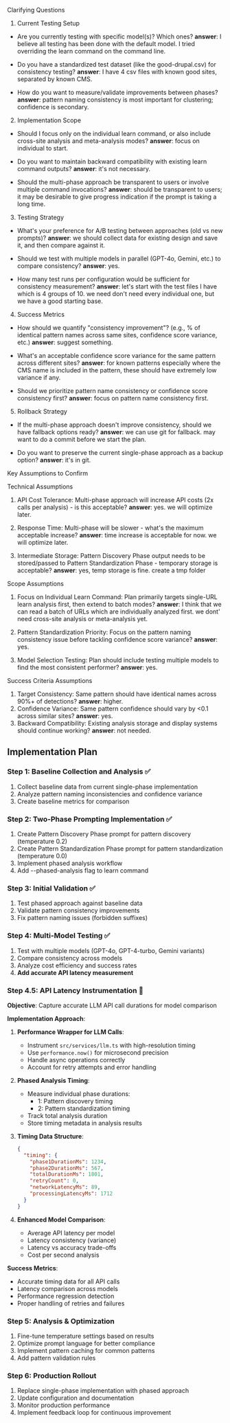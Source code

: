 Clarifying Questions

1. Current Testing Setup

- Are you currently testing with specific model(s)? Which ones?
  **answer**: I believe all testing has been done with the default model. I tried overriding the learn command on the command line.

- Do you have a standardized test dataset (like the good-drupal.csv) for consistency testing?
  **answer**: I have 4 csv files with known good sites, separated by known CMS.

- How do you want to measure/validate improvements between phases?
  **answer**: pattern naming consistency is most important for clustering; confidence is secondary.

2. Implementation Scope

- Should I focus only on the individual learn command, or also include cross-site analysis and meta-analysis modes?
  **answer**: focus on individual to start.

- Do you want to maintain backward compatibility with existing learn command outputs?
  **answer**: it's not necessary.

- Should the multi-phase approach be transparent to users or involve multiple command invocations?
  **answer**: should be transparent to users; it may be desirable to give progress indication if the prompt is taking a long time.

3. Testing Strategy

- What's your preference for A/B testing between approaches (old vs new prompts)?
  **answer**: we should collect data for existing design and save it, and then compare against it.

- Should we test with multiple models in parallel (GPT-4o, Gemini, etc.) to compare consistency?
  **answer**: yes.

- How many test runs per configuration would be sufficient for consistency measurement?
  **answer**: let's start with the test files I have which is 4 groups of 10. we need don't need every individual one, but we have a good starting base.

4. Success Metrics

- How should we quantify "consistency improvement"? (e.g., % of identical pattern names across same sites, confidence score
  variance, etc.)
  **answer**: suggest something.

- What's an acceptable confidence score variance for the same pattern across different sites?
  **answer**: for known patterns especially where the CMS name is included in the pattern, these should have extremely low variance if any.

- Should we prioritize pattern name consistency or confidence score consistency first?
  **answer**: focus on pattern name consistency first.

5. Rollback Strategy

- If the multi-phase approach doesn't improve consistency, should we have fallback options ready?
  **answer**: we can use git for fallback. may want to do a commit before we start the plan.

- Do you want to preserve the current single-phase approach as a backup option?
  **answer**: it's in git.

Key Assumptions to Confirm

Technical Assumptions

1. API Cost Tolerance: Multi-phase approach will increase API costs (2x calls per analysis) - is this acceptable?
   **answer**: yes. we will optimize later.

2. Response Time: Multi-phase will be slower - what's the maximum acceptable increase?
   **answer**: time increase is acceptable for now. we will optimize later.

3. Intermediate Storage: Pattern Discovery Phase output needs to be stored/passed to Pattern Standardization Phase - temporary storage is acceptable?
   **answer**: yes, temp storage is fine. create a tmp folder

Scope Assumptions

1. Focus on Individual Learn Command: Plan primarily targets single-URL learn analysis first, then extend to batch modes?
   **answer**: I think that we can read a batch of URLs which are individually analyzed first. we dont' need cross-site analysis or meta-analysis yet.

2. Pattern Standardization Priority: Focus on the pattern naming consistency issue before tackling confidence score
   variance?
   **answer**: yes.

3. Model Selection Testing: Plan should include testing multiple models to find the most consistent performer?
   **answer**: yes.

Success Criteria Assumptions

1. Target Consistency: Same pattern should have identical names across 90%+ of detections?
   **answer**: higher.
2. Confidence Variance: Same pattern confidence should vary by <0.1 across similar sites?
   **answer**: yes.
3. Backward Compatibility: Existing analysis storage and display systems should continue working?
   **answer**: not needed.

## Implementation Plan

### Step 1: Baseline Collection and Analysis ✅
1. Collect baseline data from current single-phase implementation
2. Analyze pattern naming inconsistencies and confidence variance
3. Create baseline metrics for comparison

### Step 2: Two-Phase Prompting Implementation ✅
1. Create Pattern Discovery Phase prompt for pattern discovery (temperature 0.2)
2. Create Pattern Standardization Phase prompt for pattern standardization (temperature 0.0)
3. Implement phased analysis workflow
4. Add --phased-analysis flag to learn command

### Step 3: Initial Validation ✅
1. Test phased approach against baseline data
2. Validate pattern consistency improvements
3. Fix pattern naming issues (forbidden suffixes)

### Step 4: Multi-Model Testing ✅
1. Test with multiple models (GPT-4o, GPT-4-turbo, Gemini variants)
2. Compare consistency across models
3. Analyze cost efficiency and success rates
4. **Add accurate API latency measurement**

### Step 4.5: API Latency Instrumentation 🔄
**Objective**: Capture accurate LLM API call durations for model comparison

**Implementation Approach**:
1. **Performance Wrapper for LLM Calls**:
   - Instrument `src/services/llm.ts` with high-resolution timing
   - Use `performance.now()` for microsecond precision
   - Handle async operations correctly
   - Account for retry attempts and error handling

2. **Phased Analysis Timing**:
   - Measure individual phase durations:
     - 1: Pattern discovery timing
     - 2: Pattern standardization timing
   - Track total analysis duration
   - Store timing metadata in analysis results

3. **Timing Data Structure**:
   ```json
   {
     "timing": {
       "phase1DurationMs": 1234,
       "phase2DurationMs": 567,
       "totalDurationMs": 1801,
       "retryCount": 0,
       "networkLatencyMs": 89,
       "processingLatencyMs": 1712
     }
   }
   ```

4. **Enhanced Model Comparison**:
   - Average API latency per model
   - Latency consistency (variance)
   - Latency vs accuracy trade-offs
   - Cost per second analysis

**Success Metrics**:
- Accurate timing data for all API calls
- Latency comparison across models
- Performance regression detection
- Proper handling of retries and failures

### Step 5: Analysis & Optimization
1. Fine-tune temperature settings based on results
2. Optimize prompt language for better compliance
3. Implement pattern caching for common patterns
4. Add pattern validation rules

### Step 6: Production Rollout
1. Replace single-phase implementation with phased approach
2. Update configuration and documentation
3. Monitor production performance
4. Implement feedback loop for continuous improvement
